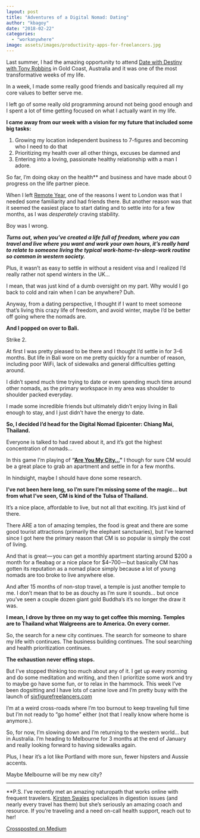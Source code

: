 ```yaml
---
layout: post
title: "Adventures of a Digital Nomad: Dating"
author: "kbagoy"
date: "2018-02-22"
categories: 
  - "workanywhere"
image: assets/images/productivity-apps-for-freelancers.jpg
---
```


Last summer, I had the amazing opportunity to attend [Date with Destiny with Tony Robbins](http://www.anrdoezrs.net/links/8404329/type/dlg/https://www.tonyrobbins.com/events/date-with-destiny/) in Gold Coast, Australia and it was one of the most transformative weeks of my life.

In a week, I made some really good friends and basically required all my core values to better serve me.

I left go of some really old programming around not being good enough and I spent a lot of time getting focused on what I actually want in my life.

**I came away from our week with a vision for my future that included some big tasks:**

1. Growing my location independent business to 7-figures and becoming who I need to do that
2. Prioritizing my health over all other things, excuses be damned and
3. Entering into a loving, passionate healthy relationship with a man I adore.

So far, I’m doing okay on the health\*\* and business and have made about 0 progress on the life partner piece.

When I left [Remote Year](http://www.remoteyear.com/general-application?referee=5132575), one of the reasons I went to London was that I needed some familiarity and had friends there. But another reason was that it seemed the easiest place to start dating and to settle into for a few months, as I was _desperately_ craving stability.

Boy was I wrong.

**_Turns out, when you’ve created a life full of freedom, where you can travel and live where you want and work your own hours, it’s really hard to relate to someone living the typical work-home-tv-sleep-work routine so common in western society._**

Plus, it wasn’t as easy to settle in without a resident visa and I realized I’d really rather not spend winters in the UK…

I mean, that was just kind of a dumb oversight on my part. Why would I go back to cold and rain when I can be anywhere? Duh.

Anyway, from a dating perspective, I thought if I want to meet someone that’s living this crazy life of freedom, and avoid winter, maybe I’d be better off going where the nomads are.

**And I popped on over to Bali.**

Strike 2.

At first I was pretty pleased to be there and I thought I’d settle in for 3–6 months. But life in Bali wore on me pretty quickly for a number of reason, including poor WiFi, lack of sidewalks and general difficulties getting around.

I didn’t spend much time trying to date or even spending much time around other nomads, as the primary workspace in my area was shoulder to shoulder packed everyday.

I made some incredible friends but ultimately didn’t enjoy living in Bali enough to stay, and I just didn’t have the energy to date.

**So, I decided I’d head for the Digital Nomad Epicenter: Chiang Mai, Thailand.**

Everyone is talked to had raved about it, and it’s got the highest concentration of nomads…

In this game I’m playing of **“**[**Are You My City…**](http://amzn.to/2mb4dC6)**”** I though for sure CM would be a great place to grab an apartment and settle in for a few months.

In hindsight, maybe I should have done some research.

**I’ve not been here long, so I’m sure I’m missing some of the magic… but from what I’ve seen, CM is kind of the Tulsa of Thailand.**

It’s a nice place, affordable to live, but not all that exciting. It’s just kind of there.

There ARE a ton of amazing temples, the food is great and there are some good tourist attractions (primarily the elephant sanctuaries), but I’ve learned since I got here the primary reason that CM is so popular is simply the cost of living.

And that is great — you can get a monthly apartment starting around $200 a month for a fleabag or a nice place for $4–700 — but basically CM has gotten its reputation as a nomad place simply because a lot of young nomads are too broke to live anywhere else.

And after 15 months of non-stop travel, a temple is just another temple to me. I don’t mean that to be as douchy as I’m sure it sounds… but once you’ve seen a couple dozen giant gold Buddha’s it’s no longer the draw it was.

**I mean, I drove by three on my way to get coffee this morning. Temples are to Thailand what Walgreens are to America. On every corner.**

So, the search for a new city continues. The search for someone to share my life with continues. The business building continues. The soul searching and health prioritization continues.

**The exhaustion never effing stops.**

But I’ve stopped thinking too much about any of it. I get up every morning and do some meditation and writing, and then I prioritize some work and try to maybe go have some fun, or to relax in the hammock. This week I’ve been dogsitting and I have lots of canine love and I’m pretty busy with the launch of [sixfigurefreelancers.com](http://sixfigurefreelancers.com/)

I’m at a weird cross-roads where I’m too burnout to keep traveling full time but I’m not ready to “go home” either (not that I really know where home is anymore.).

So, for now, I’m slowing down and I’m returning to the western world… but in Australia. I’m heading to Melbourne for 3 months at the end of January and really looking forward to having sidewalks again.

Plus, I hear it’s a lot like Portland with more sun, fewer hipsters and Aussie accents.

Maybe Melbourne will be my new city?

* * *

\*\*P.S. I’ve recently met an amazing naturopath that works online with frequent travelers. [Kirsten Swales](http://kirstenswales.com/) specializes in digestion issues (and nearly every travel has them) but she’s seriously an amazing coach and resource. If you’re traveling and a need on-call health support, reach out to her!

[Crossposted on Medium](https://medium.com/@kbagoy/adventures-of-a-digital-nomad-dating-2da1a25225ec)

